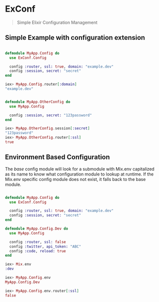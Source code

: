 # ExConf
> Simple Elixir Configuration Management

## Simple Example with configuration extension

```elixir

defmodule MyApp.Config do
  use ExConf.Config

  config :router, ssl: true, domain: "example.dev"
  config :session, secret: "secret"
end

iex> MyApp.Config.router[:domain]
"example.dev"


defmodule MyApp.OtherConfig do
  use MyApp.Config

  config :session, secret: "123password"
end

iex> MyApp.OtherConfig.session[:secret]
"123password"
iex> MyApp.OtherConfig.router[:ssl]
true
```


## Environment Based Configuration
The *base* config module will look for a submodule with Mix.env capitalized
as its name to know what configuration module to lookup at runtime. If
the Mix.env specific config module does not exist, it falls back to the base
module.

```elixir

defmodule MyApp.Config do
  use ExConf.Config

  config :router, ssl: true, domain: "example.dev"
  config :session, secret: "secret"
end

defmodule MyApp.Config.Dev do
  use MyApp.Config

  config :router, ssl: false
  config :twitter, api_token: "ABC"
  config :code, reload: true
end

iex> Mix.env
:dev

iex> MyApp.Config.env
MyApp.Config.Dev

iex> MyApp.Config.env.router[:ssl]
false
```

